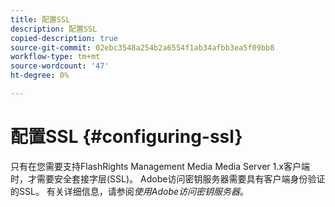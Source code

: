 ```yaml
---
title: 配置SSL
description: 配置SSL
copied-description: true
source-git-commit: 02ebc3548a254b2a6554f1ab34afbb3ea5f09bb8
workflow-type: tm+mt
source-wordcount: '47'
ht-degree: 0%

---
```


# 配置SSL {#configuring-ssl}

只有在您需要支持FlashRights Management Media Media Server 1.x客户端时，才需要安全套接字层(SSL)。 Adobe访问密钥服务器需要具有客户端身份验证的SSL。 有关详细信息，请参阅*使用Adobe访问密钥服务器*。
